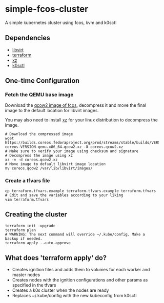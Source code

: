 # simple-fcos-cluster
A simple kubernetes cluster using fcos, kvm and k0sctl

## Dependencies

- [libvirt](https://en.wikipedia.org/wiki/Libvirt)
- [terraform](https://www.terraform.io/)
- [xz](https://en.wikipedia.org/wiki/XZ_Utils)
- [k0sctl](https://github.com/k0sproject/k0sctl)

## One-time Configuration

### Fetch the QEMU base image

Download the [qcow2 image of fcos](https://getfedora.org/en/coreos/download?tab=metal_virtualized&stream=stable&arch=x86_64), decompress it and move the final image to the default location for libvirt images.

You may also need to install [xz](https://en.wikipedia.org/wiki/XZ_Utils) for your linux distribution to decompress the image.

```
# Download the compressed image
wget https://builds.coreos.fedoraproject.org/prod/streams/stable/builds/VERSION/x86_64/fedora-coreos-VERSION-qemu.x86_64.qcow2.xz -O coreos.qcow2.xz
# Make sure to verify your image using checksum and signature
# Decompress the image using xz
xz -v -d coreos.qcow2.xz
# Move image to default libvirt image location
mv coreos.qcow2 /var/lib/libvirt/images/
```

### Create a tfvars file

```
cp terraform.tfvars.example terraform.tfvars.example terraform.tfvars
# Edit and save the variables according to your liking
vim terraform.tfvars
```

## Creating the cluster

```
terraform init -upgrade
terraform plan
# WARNING: The next command will override ~/.kube/config. Make a backup if needed.
terraform apply --auto-approve
```

## What does 'terraform apply' do?

- Creates ignition files and adds them to volumes for each worker and master nodes
- Creates nodes with the ignition configurations and other params as specified in the tfvars
- Creates a k0s cluster when the nodes are ready
- Replaces ~/.kube/config with the new kubeconfig from k0sctl
